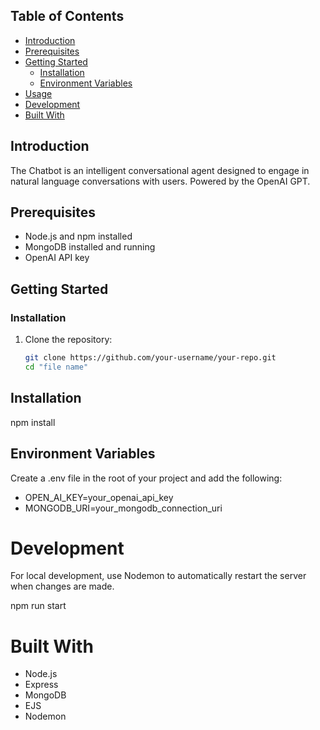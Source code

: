 ## Table of Contents

- [Introduction](#introduction)
- [Prerequisites](#prerequisites)
- [Getting Started](#getting-started)
  - [Installation](#installation)
  - [Environment Variables](#environment-variables)
- [Usage](#usage)
- [Development](#development)
- [Built With](#built-with)

## Introduction

The Chatbot is an intelligent conversational agent designed to engage in natural language conversations with users. Powered by the OpenAI GPT.

## Prerequisites

- Node.js and npm installed
- MongoDB installed and running
- OpenAI API key

## Getting Started

### Installation

1. Clone the repository:

   ```bash
   git clone https://github.com/your-username/your-repo.git
   cd "file name"

## Installation
  npm install

## Environment Variables
  Create a .env file in the root of your project and add the following:

  - OPEN_AI_KEY=your_openai_api_key
  - MONGODB_URI=your_mongodb_connection_uri

# Development
  For local development, use Nodemon to automatically restart the server when changes are made.

  npm run start

# Built With
  - Node.js
  - Express
  - MongoDB
  - EJS
  - Nodemon



